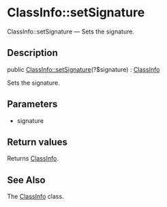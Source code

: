 ClassInfo::setSignature
================

ClassInfo::setSignature — Sets the signature.

Description
---------------


public [ClassInfo::setSignature](https://github.com/lingtalfi/DocTools/blob/master/doc/api/DocTools/Info/ClassInfo/setSignature.md)(?$signature) : [ClassInfo](https://github.com/lingtalfi/DocTools/blob/master/doc/api/DocTools/Info/ClassInfo.md)




Sets the signature.




Parameters
--------------


- signature

    


Return values
----------------

Returns [ClassInfo](https://github.com/lingtalfi/DocTools/blob/master/doc/api/DocTools/Info/ClassInfo.md).









See Also
-----------

The [ClassInfo](https://github.com/lingtalfi/DocTools/blob/master/doc/api/DocTools/Info/ClassInfo.md) class.
